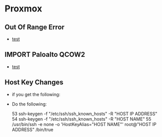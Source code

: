 # Proxmox

## Out Of Range Error

- [test](https://robertoviola.cloud/2020/04/16/proxmox-no-screen-during-installation/)

## IMPORT Paloalto QCOW2

- [test](https://ostechnix.com/import-qcow2-into-proxmox/)


## Host Key Changes

- if you get the following:

- Do the following:

   53  ssh-keygen -f "/etc/ssh/ssh_known_hosts" -R "HOST IP ADDRESS"
   54  ssh-keygen -f "/etc/ssh/ssh_known_hosts" -R "HOST NAME"
   55  /usr/bin/ssh -e none -o 'HostKeyAlias="HOST  NAME"' root@"HOST IP ADDRESS" /bin/true